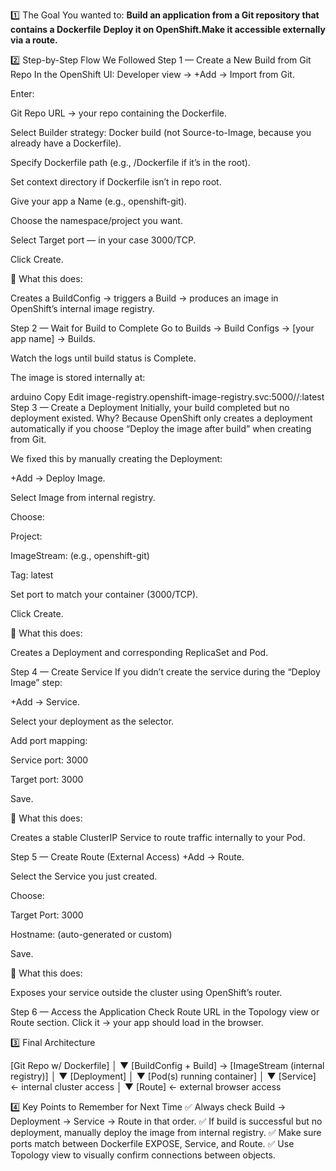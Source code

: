 1️⃣ The Goal
You wanted to:
**Build an application from a Git repository that contains a Dockerfile**
**Deploy it on OpenShift.Make it accessible externally via a route.**

2️⃣ Step-by-Step Flow We Followed
Step 1 — Create a New Build from Git Repo
In the OpenShift UI:
Developer view → +Add → Import from Git.

Enter:

Git Repo URL → your repo containing the Dockerfile.

Select Builder strategy: Docker build (not Source-to-Image, because you already have a Dockerfile).

Specify Dockerfile path (e.g., /Dockerfile if it’s in the root).

Set context directory if Dockerfile isn’t in repo root.

Give your app a Name (e.g., openshift-git).

Choose the namespace/project you want.

Select Target port — in your case 3000/TCP.

Click Create.

🔹 What this does:

Creates a BuildConfig → triggers a Build → produces an image in OpenShift’s internal image registry.

Step 2 — Wait for Build to Complete
Go to Builds → Build Configs → [your app name] → Builds.

Watch the logs until build status is Complete.

The image is stored internally at:

arduino
Copy
Edit
image-registry.openshift-image-registry.svc:5000/<namespace>/<app-name>:latest
Step 3 — Create a Deployment
Initially, your build completed but no deployment existed.
Why? Because OpenShift only creates a deployment automatically if you choose “Deploy the image after build” when creating from Git.

We fixed this by manually creating the Deployment:

+Add → Deploy Image.

Select Image from internal registry.

Choose:

Project: <namespace>

ImageStream: <app-name> (e.g., openshift-git)

Tag: latest

Set port to match your container (3000/TCP).

Click Create.

🔹 What this does:

Creates a Deployment and corresponding ReplicaSet and Pod.

Step 4 — Create Service
If you didn’t create the service during the “Deploy Image” step:

+Add → Service.

Select your deployment as the selector.

Add port mapping:

Service port: 3000

Target port: 3000

Save.

🔹 What this does:

Creates a stable ClusterIP Service to route traffic internally to your Pod.

Step 5 — Create Route (External Access)
+Add → Route.

Select the Service you just created.

Choose:

Target Port: 3000

Hostname: (auto-generated or custom)

Save.

🔹 What this does:

Exposes your service outside the cluster using OpenShift’s router.

Step 6 — Access the Application
Check Route URL in the Topology view or Route section.
Click it → your app should load in the browser.

3️⃣ Final Architecture

[Git Repo w/ Dockerfile]
        │
        ▼
[BuildConfig + Build] → [ImageStream (internal registry)]
        │
        ▼
   [Deployment]
        │
        ▼
   [Pod(s) running container]
        │
        ▼
    [Service] ← internal cluster access
        │
        ▼
    [Route] ← external browser access

4️⃣ Key Points to Remember for Next Time
✅ Always check Build → Deployment → Service → Route in that order.
✅ If build is successful but no deployment, manually deploy the image from internal registry.
✅ Make sure ports match between Dockerfile EXPOSE, Service, and Route.
✅ Use Topology view to visually confirm connections between objects.


